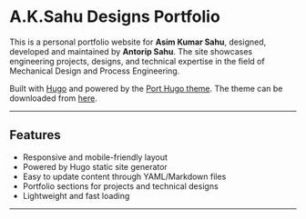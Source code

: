 # A.K.Sahu Designs Portfolio

This is a personal portfolio website for **Asim Kumar Sahu**, designed, developed and maintained by **Antorip Sahu**. The site showcases engineering projects, designs, and technical expertise in the field of Mechanical Design and Process Engineering.  

Built with [Hugo](https://themes.gohugo.io/) and powered by the [Port Hugo theme](https://themes.gohugo.io/themes/port-hugo/). The theme can be downloaded from [here](https://github.com/tylersayshi/port-hugo).

---


## Features

- Responsive and mobile-friendly layout  
- Powered by Hugo static site generator  
- Easy to update content through YAML/Markdown files  
- Portfolio sections for projects and technical designs  
- Lightweight and fast loading  

---
